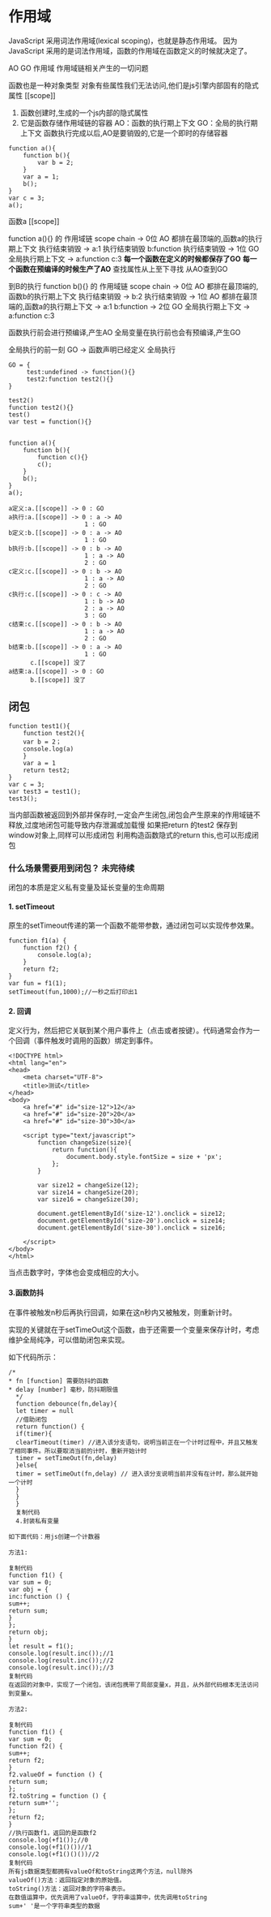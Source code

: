 # 作用域

JavaScript 采用词法作用域(lexical scoping)，也就是静态作用域。
因为 JavaScript 采用的是词法作用域，函数的作用域在函数定义的时候就决定了。

AO GO 作用域
作用域链相关产生的一切问题

函数也是一种对象类型
对象有些属性我们无法访问,他们是js引擎内部固有的隐式属性
[[scope]]

1. 函数创建时,生成的一个js内部的隐式属性
2. 它是函数存储作用域链的容器
   AO：函数的执行期上下文
   GO：全局的执行期上下文
   函数执行完成以后,AO是要销毁的,它是一个即时的存储容器

```   
function a(){
    function b(){
        var b = 2;
    }
    var a = 1;
    b();
}
var c = 3;
a();
```

函数a [[scope]]

function a(){} 的 作用域链 scope chain
-> 0位 AO 都排在最顶端的,函数a的执行期上下文 执行结束销毁
-> a:1 执行结束销毁
b:function 执行结束销毁
-> 1位 GO 全局执行期上下文
-> a:function
c:3
**每一个函数在定义的时候都保存了GO**
**每一个函数在预编译的时候生产了AO**
查找属性从上至下寻找
从AO查到GO

到B的执行
function b(){} 的 作用域链 scope chain
-> 0位 AO 都排在最顶端的,函数b的执行期上下文 执行结束销毁
-> b:2 执行结束销毁
-> 1位 AO 都排在最顶端的,函数a的执行期上下文
-> a:1
b:function
-> 2位 GO 全局执行期上下文
-> a:function
c:3

函数执行前会进行预编译,产生AO
全局变量在执行前也会有预编译,产生GO

全局执行的前一刻 GO -> 函数声明已经定义
全局执行

```
GO = {
     test:undefined -> function(){}
     test2:function test2(){}   
}

test2()
function test2(){}
test()
var test = function(){}


function a(){
    function b(){
        function c(){}
        c();
    }
    b();
}
a();

a定义:a.[[scope]] -> 0 : GO
a执行:a.[[scope]] -> 0 : a -> AO
                     1 : GO
b定义:b.[[scope]] -> 0 : a -> AO
                     1 : GO
b执行:b.[[scope]] -> 0 : b -> AO
                     1 : a -> AO
                     2 : GO
c定义:c.[[scope]] -> 0 : b -> AO
                     1 : a -> AO
                     2 : GO
c执行:c.[[scope]] -> 0 : c -> AO
                     1 : b -> AO
                     2 : a -> AO
                     3 : GO
c结束:c.[[scope]] -> 0 : b -> AO
                     1 : a -> AO
                     2 : GO
b结束:b.[[scope]] -> 0 : a -> AO
                     1 : GO
      c.[[scope]] 没了
a结束:a.[[scope]] -> 0 : GO
      b.[[scope]] 没了
```

## 闭包

```
function test1(){
    function test2(){
    var b = 2；
    console.log(a)
    }
    var a = 1
    return test2;
}
var c = 3;
var test3 = test1();
test3();
```

当内部函数被返回到外部并保存时,一定会产生闭包,闭包会产生原来的作用域链不释放,过度地闭包可能导致内存泄漏或加载慢
如果把return 的test2 保存到window对象上,同样可以形成闭包
利用构造函数隐式的return this,也可以形成闭包

### 什么场景需要用到闭包？ 未完待续
闭包的本质是定义私有变量及延长变量的生命周期
#### 1. setTimeout

原生的setTimeout传递的第一个函数不能带参数，通过闭包可以实现传参效果。

```
function f1(a) {
    function f2() {
        console.log(a);
    }
    return f2;
}
var fun = f1(1);
setTimeout(fun,1000);//一秒之后打印出1
```

#### 2. 回调

定义行为，然后把它关联到某个用户事件上（点击或者按键）。代码通常会作为一个回调（事件触发时调用的函数）绑定到事件。

```
<!DOCTYPE html>
<html lang="en">
<head>
    <meta charset="UTF-8">
    <title>测试</title>
</head>
<body>
    <a href="#" id="size-12">12</a>
    <a href="#" id="size-20">20</a>
    <a href="#" id="size-30">30</a>

    <script type="text/javascript">
        function changeSize(size){
            return function(){
                document.body.style.fontSize = size + 'px';
            };
        }

        var size12 = changeSize(12);
        var size14 = changeSize(20);
        var size16 = changeSize(30);

        document.getElementById('size-12').onclick = size12;
        document.getElementById('size-20').onclick = size14;
        document.getElementById('size-30').onclick = size16;

    </script>
</body>
</html>
```

当点击数字时，字体也会变成相应的大小。

#### 3.函数防抖

在事件被触发n秒后再执行回调，如果在这n秒内又被触发，则重新计时。

实现的关键就在于setTimeOut这个函数，由于还需要一个变量来保存计时，考虑维护全局纯净，可以借助闭包来实现。

如下代码所示：

```
/*
* fn [function] 需要防抖的函数
* delay [number] 毫秒，防抖期限值
  */
  function debounce(fn,delay){
  let timer = null
  //借助闭包
  return function() {
  if(timer){
  clearTimeout(timer) //进入该分支语句，说明当前正在一个计时过程中，并且又触发了相同事件。所以要取消当前的计时，重新开始计时
  timer = setTimeOut(fn,delay)
  }else{
  timer = setTimeOut(fn,delay) // 进入该分支说明当前并没有在计时，那么就开始一个计时
  }
  }
  }
  复制代码
  4.封装私有变量

如下面代码：用js创建一个计数器

方法1:

复制代码
function f1() {
var sum = 0;
var obj = {
inc:function () {
sum++;
return sum;
}
};
return obj;
}
let result = f1();
console.log(result.inc());//1
console.log(result.inc());//2
console.log(result.inc());//3
复制代码
在返回的对象中，实现了一个闭包，该闭包携带了局部变量x，并且，从外部代码根本无法访问到变量x。

方法2:

复制代码
function f1() {
var sum = 0;
function f2() {
sum++;
return f2;
}
f2.valueOf = function () {
return sum;
};
f2.toString = function () {
return sum+'';
};
return f2;
}
//执行函数f1，返回的是函数f2
console.log(+f1());//0
console.log(+f1()())//1
console.log(+f1()()())//2
复制代码
所有js数据类型都拥有valueOf和toString这两个方法，null除外
valueOf()方法：返回指定对象的原始值。
toString()方法：返回对象的字符串表示。
在数值运算中，优先调用了valueOf，字符串运算中，优先调用toString
sum+' '是一个字符串类型的数据
```